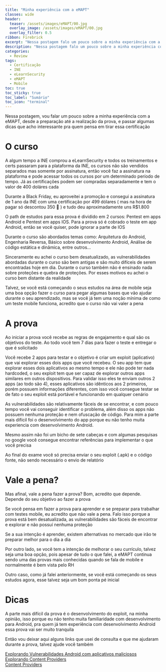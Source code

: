 ```yaml
---
title: "Minha experiência com a eMAPT"
classes: wide
header:
  teaser: /assets/images/eMAPT/00.jpg
  overlay_image: /assets/images/eMAPT/00.jpg
  overlay_filter: 0.5
ribbon: Firebrick
excerpt: "Nessa postagem falo um pouco sobre a minha experiência com a eMAPT, desde a preparação até a realização do exame"
description: "Nessa postagem falo um pouco sobre a minha experiência com a eMAPT, desde a preparação até a realização do exame"
categories:
  - Review
tags:
  - Certificação
  - INE
  - eLearnSecurity
  - eMAPT
  - Mobile
toc: true
toc_sticky: true
toc_label: "Sumário"
toc_icon: "terminal"
---
```


Nessa postagem, vou falar um pouco sobre a minha experiência com a eMAPT, desde a preparação até a realização da prova, e passar algumas dicas que acho interessante pra quem pensa em tirar essa certificação

# O curso

A algum tempo a INE comprou a eLearnSecurity e todos os treinamentos e certs passaram para a plataforma da INE, os cursos não são vendidos separados mas somente por assinatura, então você faz a assinatura na plataforma e pode acessar todos os cursos por um determinado período de tempo. Já as certificações podem ser compradas separadamente e tem o valor de 400 doláres cada

Durante a Black Friday, eu aproveitei a promoção e consegui a assinatura de 1 ano da INE com uma certificação por 499 dólares ( mas na hora de pagar só descontou 350 🤷 ) e tudo deu aproximadamente uns R$1.800

O path de estudos para essa prova é dividido em 2 cursos: Pentest em apps Android e Pentest em apps IOS. Para a prova só é cobrado o teste em app Android, então se você quiser, pode ignorar a parte de IOS

Durante o curso são abordados temas como: Arquitetura do Android, Engenharia Reversa, Básico sobre desenvolvimento Android, Análise de código estática e dinâmica, entre outros...

Sinceramente eu achei o curso bem desatualizado, as vulnerabilidades abordadas durante o curso são bem antigas e são muito difíceis de serem encontradas hoje em dia. Durante o curso também não é ensinado nada sobre proteções e quebra de proteções. Por esses motivos eu achei o curso bem distante da realidade 

Talvez, se você está começando o seus estudos na área de mobile seja uma boa opção fazer o curso para pegar algumas bases que vão ajudar durante o seu aprendizado, mas se você já tem uma noção mínima de como um teste mobile funciona, acredito que o curso não vai valer a pena

# A prova

Ao iniciar a prova você recebe as regras de engajamento e qual são os objetivos do teste. Ao todo você tem 7 dias para fazer o teste e entregar o que é solicitado

Você recebe 2 apps para testar e o objetivo é criar um exploit (aplicativo) que vai explorar esses dois apps que você recebeu. O seu app tem que explorar esses dois aplicativos ao mesmo tempo e ele não pode ter nada hardcoded, o seu exploit tem que ser capaz de explorar outros apps similares em outros dispositivos. Para validar isso eles te enviam outros 2 apps (ao todo são 4), esses aplicativos são idênticos aos 2 primeiros, porém possuem informações diferentes, com isso você consegue testar se de fato o seu exploit está portável e funcionando em qualquer cenário

As vulnerabilidades são relativamente fáceis de se encontrar, e com pouco tempo você vai conseguir identificar o problema, além disso os apps não possuem nenhuma proteção e nem ofuscação de código. Para mim a parte mais difícil foi o desenvolvimento do app porque eu não tenho muita experiencia com desenvolvimento Android.

Mesmo assim não foi um bicho de sete cabeças e com algumas pesquisas no google você consegue encontrar referências para implementar o que você precisa

Ao final do exame você só precisa enviar o seu exploit (.apk) e o código fonte, não sendo necessário o envio de relatório

# Vale a pena?

Mas afinal, vale a pena fazer a prova? Bom, acredito que depende. Depende do seu objetivo ao fazer a prova

Se você pensa em fazer a prova para aprender e se preparar para trabalhar com testes mobile, eu acredito que não vale a pena. Falo isso porque a prova está bem desatualizada, as vulnerabilidades são fáceis de encontrar e explorar e não possuí nenhuma proteção

Se a sua intenção é aprender, existem alternativas no mercado que irão te preparar melhor para o dia a dia

Por outro lado, se você tem a intenção de melhorar o seu currículo, talvez seja uma boa opção, pois apesar de tudo o que falei, a eMAPT continua sendo uma das provas mais conhecidas quando se fala de mobile e normalmente é bem vista pelo RH

Outro caso, como já falei anteriormente, se você está começando os seus estudos agora, esse talvez seja um bom ponta pé inicial

# Dicas

A parte mais difícil da prova é o desenvolvimento do exploit, na minha opinião, isso porque eu não tenho muita familiaridade com desenvolvimento para Android, pra quem já tem experiência com desenvolvimento Android essa prova vai ser muito tranquila

Então vou deixar aqui alguns links que usei de consulta e que me ajudaram durante a prova, talvez ajude você também

<a href="https://infosecwriteups.com/exploiting-android-vulnerabilities-with-malicious-third-party-apps-featuring-oversecured-apk-adea3241ce49" target="_blank">Explorando Vulnerabilidades Android com aplicativos maliciosos</a><br>
<a href="https://book.hacktricks.xyz/mobile-pentesting/android-app-pentesting/drozer-tutorial/exploiting-content-providers" target="_blank">Explorando Content Providers</a><br>
<a href="https://developer.android.com/guide/topics/providers/content-providers" target="_blank">Content Providers</a><br>
